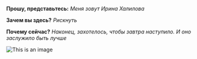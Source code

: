 **Прошу, представьтесь:**
_Меня зовут Ирина Халилова_

**Зачем вы здесь?**
_Рискнуть_

**Почему сейчас?**
_Наконец, захотелось, чтобы завтра наступило. И оно заслужило быть лучше_

![This is an image](https://bhappy.me/wp-content/uploads/2017/12/main.jpg)
